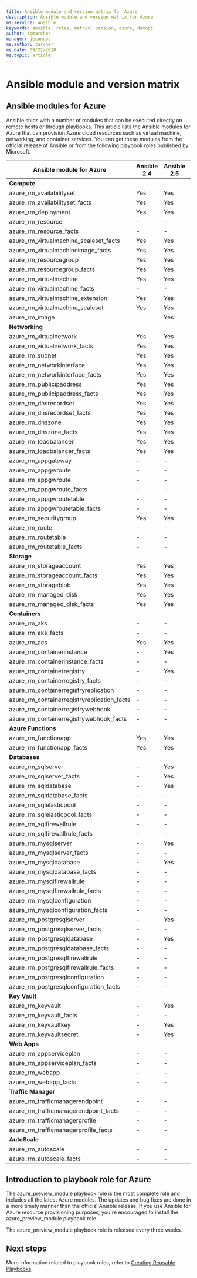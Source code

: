 ```yaml
---
title: Ansible module and version matrix for Azure
description: Ansible module and version matrix for Azure
ms.service: ansible
keywords: ansible, roles, matrix, version, azure, devops
author: tomarcher
manager: jeconnoc
ms.author: tarcher
ms.date: 09/22/2018
ms.topic: article
---
```


# Ansible module and version matrix

## Ansible modules for Azure
Ansible ships with a number of modules that can be executed directly on remote hosts or through playbooks.
This article lists the Ansible modules for Azure that can provision Azure cloud resources such as virtual machine, networking, and container services. You can get these modules from the official release of Ansible or from the following playbook roles published by Microsoft.

| Ansible module for Azure                   |  Ansible 2.4 |  Ansible 2.5 |  Ansible 2.6 | Ansible 2.7 | [Ansible Role](#introduction-to-azurepreviewmodule) | 
|---------------------------------------------|--------------|--------------|-----------------------------|-------------------------------------|-------------------------------------| 
| **Compute**                    |           |                          |                          |                            |                                | 
| azure_rm_availabilityset                    | Yes          | Yes                         | Yes          | Yes          | Yes                                 | 
| azure_rm_availabilityset_facts              | Yes          | Yes                         | Yes          | Yes          | Yes                                 | 
| azure_rm_deployment                         | Yes          | Yes                         | Yes          | Yes          | Yes                                 | 
| azure_rm_resource                           | -            | -                           | Yes          | Yes          | Yes                                 | 
| azure_rm_resource_facts                     | -            | -                           | Yes          | Yes          | Yes                                 | 
| azure_rm_virtualmachine_scaleset_facts      | Yes          | Yes                         | Yes          | Yes          | Yes                                 | 
| azure_rm_virtualmachineimage_facts          | Yes          | Yes                         | Yes          | Yes          | Yes                                 | 
| azure_rm_resourcegroup                      | Yes          | Yes                         | Yes          | Yes          | Yes                                 | 
| azure_rm_resourcegroup_facts                | Yes          | Yes                         | Yes          | Yes          | Yes                                 | 
| azure_rm_virtualmachine                     | Yes          | Yes                         | Yes          | Yes          | Yes                                 | 
| azure_rm_virtualmachine_facts               | -            | -                           | -            | Yes          | Yes                                 | 
| azure_rm_virtualmachine_extension           | Yes          | Yes                         | Yes          | Yes          | Yes                                 | 
| azure_rm_virtualmachine_scaleset            | Yes          | Yes                         | Yes          | Yes          | Yes                                 | 
| azure_rm_image                              |              | Yes                         | Yes          | Yes          | Yes                                 | 
| **Networking**                    |           |                          |                          |                             |                               | 
| azure_rm_virtualnetwork                     | Yes          | Yes                         | Yes          | Yes          | Yes                                 | 
| azure_rm_virtualnetwork_facts               | Yes          | Yes                         | Yes          | Yes          | Yes                                 | 
| azure_rm_subnet                             | Yes          | Yes                         | Yes          | Yes          | Yes                                 | 
| azure_rm_networkinterface                   | Yes          | Yes                         | Yes          | Yes          | Yes                                 | 
| azure_rm_networkinterface_facts             | Yes          | Yes                         | Yes          | Yes          | Yes                                 | 
| azure_rm_publicipaddress                    | Yes          | Yes                         | Yes          | Yes          | Yes                                 | 
| azure_rm_publicipaddress_facts              | Yes          | Yes                         | Yes          | Yes          | Yes                                 | 
| azure_rm_dnsrecordset                       | Yes          | Yes                         | Yes          | Yes          | Yes                                 | 
| azure_rm_dnsrecordset_facts                 | Yes          | Yes                         | Yes          | Yes          | Yes                                 | 
| azure_rm_dnszone                            | Yes          | Yes                         | Yes          | Yes          | Yes                                 | 
| azure_rm_dnszone_facts                      | Yes          | Yes                         | Yes          | Yes          | Yes                                 | 
| azure_rm_loadbalancer                       | Yes          | Yes                         | Yes          | Yes          | Yes                                 | 
| azure_rm_loadbalancer_facts                 | Yes          | Yes                         | Yes          | Yes          | Yes                                 | 
| azure_rm_appgateway                         | -            | -                           | -            | Yes          | Yes                                 | 
| azure_rm_appgwroute                         | -            | -                           | -            | -            | Yes                                 | 
| azure_rm_appgwroute                         | -            | -                           | -            | -            | Yes                                 |
| azure_rm_appgwroute_facts                   | -            | -                           | -            | -            | Yes                                 |
| azure_rm_appgwroutetable                    | -            | -                           | -            | -            | Yes                                 |
| azure_rm_appgwroutetable_facts              | -            | -                           | -            | -            | Yes                                 | 
| azure_rm_securitygroup                      | Yes          | Yes                         | Yes          | Yes          | Yes                                 |
| azure_rm_route                              | -            | -                           | -            | Yes          | Yes                                 | 
| azure_rm_routetable                         | -            | -                           | -            | Yes          | Yes                                 | 
| azure_rm_routetable_facts                   | -            | -                           | -            | Yes          | Yes                                 | 
| **Storage**                    |           |                          |                          |                             |                               | 
| azure_rm_storageaccount                     | Yes          | Yes                         | Yes          | Yes          | Yes                                 | 
| azure_rm_storageaccount_facts               | Yes          | Yes                         | Yes          | Yes          | Yes                                 | 
| azure_rm_storageblob                        | Yes          | Yes                         | Yes          | Yes          | Yes                                 | 
| azure_rm_managed_disk                       | Yes          | Yes                         | Yes          | Yes          | Yes                                 | 
| azure_rm_managed_disk_facts                 | Yes          | Yes                         | Yes          | Yes          | Yes                                 | 
| **Containers**                    |           |                          |                          |                            |                                | 
| azure_rm_aks                                | -            | -                           | Yes          | Yes          | Yes                                 | 
| azure_rm_aks_facts                          | -            | -                           | Yes          | Yes          | Yes                                 | 
| azure_rm_acs                                | Yes          | Yes                         | Yes          | Yes          | Yes                                 | 
| azure_rm_containerinstance                  | -            | Yes                         | Yes          | Yes          | Yes                                 | 
| azure_rm_containerinstance_facts            | -            | -                           | -              | -            | Yes                                 | 
| azure_rm_containerregistry                  | -            | Yes                         | Yes          | Yes          | Yes                                 | 
| azure_rm_containerregistry_facts            | -            | -                           | -            | Yes          | Yes                                 | 
| azure_rm_containerregistryreplication       | -            | -                           | -            | -            | Yes                                 | 
| azure_rm_containerregistryreplication_facts | -            | -                           | -            | -            | Yes                                 | 
| azure_rm_containerregistrywebhook           | -            | -                           | -            | -            | Yes                                 | 
| azure_rm_containerregistrywebhook_facts     | -            | -                           | -            | -            | Yes                                 | 
| **Azure Functions**                    |           |                          |                          |                            |                                | 
| azure_rm_functionapp                        | Yes          | Yes                         | Yes          | Yes          | Yes                                 | 
| azure_rm_functionapp_facts                  | Yes          | Yes                         | Yes          | Yes          | Yes                                 | 
| **Databases**                    |           |                          |                          |                             |                               | 
| azure_rm_sqlserver                          | -            | Yes                         | Yes          | Yes          | Yes                                 | 
| azure_rm_sqlserver_facts                    | -            | Yes                         | Yes          | Yes          | Yes                                 | 
| azure_rm_sqldatabase                        | -            | Yes                         | Yes          | Yes          | Yes                                 | 
| azure_rm_sqldatabase_facts                  | -            | -                           | -            | -            | Yes                                 | 
| azure_rm_sqlelasticpool                     | -            | -                           | -            | -            | Yes                                 | 
| azure_rm_sqlelasticpool_facts               | -            | -                           | -            | -            | Yes                                 | 
| azure_rm_sqlfirewallrule                    | -            | -                           | -            | Yes          | Yes                                 | 
| azure_rm_sqlfirewallrule_facts              | -            | -                           | -            | -            | Yes                                 | 
| azure_rm_mysqlserver                        | -            | Yes                         | Yes          | Yes          | Yes                                 | 
| azure_rm_mysqlserver_facts                  | -            | -                           | -            | Yes          | Yes                                 | 
| azure_rm_mysqldatabase                      | -            | Yes                         | Yes          | Yes          | Yes                                 | 
| azure_rm_mysqldatabase_facts                | -            | -                           | -            | Yes          | Yes                                 | 
| azure_rm_mysqlfirewallrule                  | -            | -                           | -            | -            | Yes                                 | 
| azure_rm_mysqlfirewallrule_facts            | -            | -                           | -            | -            | Yes                                 | 
| azure_rm_mysqlconfiguration                 | -            | -                           | -            | -            | Yes                                 | 
| azure_rm_mysqlconfiguration_facts           | -            | -                           | -            | -            | Yes                                 | 
| azure_rm_postgresqlserver                   | -            | Yes                         | Yes          | Yes          | Yes                                 | 
| azure_rm_postgresqlserver_facts             | -            | -                           | -            | Yes          | Yes                                 | 
| azure_rm_postgresqldatabase                 | -            | Yes                         | Yes          | Yes          | Yes                                 | 
| azure_rm_postgresqldatabase_facts           | -            | -                           | -            | Yes          | Yes                                 | 
| azure_rm_postgresqlfirewallrule             | -            | -                           | -            | -            | Yes                                 | 
| azure_rm_postgresqlfirewallrule_facts       | -            | -                           | -            | -            | Yes                                 | 
| azure_rm_postgresqlconfiguration            | -            | -                           | -            | -            | Yes                                 | 
| azure_rm_postgresqlconfiguration_facts      | -            | -                           | -            | -            | Yes                                 | 
| **Key Vault**                    |           |                          |                          |                             |                               | 
| azure_rm_keyvault                           | -            | Yes                         | Yes          | Yes          | Yes                                 |
| azure_rm_keyvault_facts                     | -            | -                           | -              | -              | Yes                               |
| azure_rm_keyvaultkey                        | -            | Yes                         | Yes          | Yes          | Yes                                 |
| azure_rm_keyvaultsecret                     | -            | Yes                         | Yes          | Yes          | Yes                                 |
| **Web Apps**                    |           |                          |                          |                             |                               | 
| azure_rm_appserviceplan                          | -            | -                         | -          | Yes          | Yes                                 | 
| azure_rm_appserviceplan_facts                    | -            | -                         | -          | Yes          | Yes                                 | 
| azure_rm_webapp                                  | -            | -                         | -          | Yes          | Yes                                 | 
| azure_rm_webapp_facts                            | -            | -                         | -          | Yes          | Yes                                 | 
| **Traffic Manager**                    |           |                          |                          |                             |                               | 
| azure_rm_trafficmanagerendpoint                  | -            | -                         | -          | Yes          | Yes                                 | 
| azure_rm_trafficmanagerendpoint_facts            | -            | -                         | -          | Yes          | Yes                                 | 
| azure_rm_trafficmanagerprofile                   | -            | -                         | -          | Yes          | Yes                                 | 
| azure_rm_trafficmanagerprofile_facts             | -            | -                         | -          | Yes          | Yes                                 | 
| **AutoScale**                    |           |                          |                          |                             |                               | 
| azure_rm_autoscale                  | -            | -                         | -          | Yes          | Yes                                 | 
| azure_rm_autoscale_facts            | -            | -                         | -          | Yes          | Yes                                 | 

## Introduction to playbook role for Azure
The [azure_preview_module playbook role](https://galaxy.ansible.com/Azure/azure_preview_modules/) is the most complete role and includes all the latest Azure modules. The updates and bug fixes are done in a more timely manner than the official Ansible release. If you use Ansible for Azure resource provisioning purposes, you're encouraged to install the azure_preview_module playbook role.

The azure_preview_module playbook role is released every three weeks.

## Next steps
More information related to playbook roles, refer to [Creating Reusable Playbooks](http://docs.ansible.com/ansible/latest/playbooks_reuse.html). 
